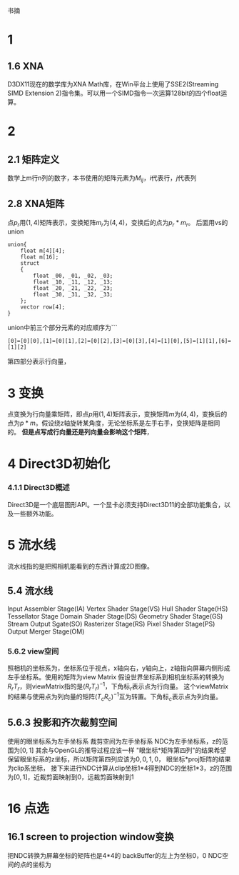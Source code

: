 书摘
# 1
## 1.6 XNA
D3DX11现在的数学库为XNA Math库，在Win平台上使用了SSE2(Streaming SIMD Extension 2)指令集。可以用一个SIMD指令一次运算128bit的四个float运算。
# 2
## 2.1 矩阵定义
数学上m行n列的数字，本书使用的矩阵元素为$M_{ij}$，$i$代表行，$j$代表列
## 2.8 XNA矩阵
点$p_r$用$(1,4)$矩阵表示，变换矩阵$m_r$为$(4,4)$，变换后的点为$p_r*m_r$。
后面用vs的union
```
union{
    float m[4][4];
    float m[16];
    struct
    {
	    float _00, _01, _02, _03;
	    float _10, _11, _12, _13;
	    float _20, _21, _22, _23;
	    float _30, _31, _32, _33;
    };
    vector row[4];
}
```
union中前三个部分元素的对应顺序为```
```
[0]=[0][0],[1]=[0][1],[2]=[0][2],[3]=[0][3],[4]=[1][0],[5]=[1][1],[6]=[1][2]
```
第四部分表示行向量，
# 3 变换
点变换为行向量乘矩阵，即点$p$用$(1,4)$矩阵表示，变换矩阵$m$为$(4,4)$，变换后的点为$p*m$。假设绕z轴旋转某角度，无论坐标系是左手右手，变换矩阵是相同的。
**但是点写成行向量还是列向量会影响这个矩阵**，
# 4 Direct3D初始化
### 4.1.1 Direct3D概述
Direct3D是一个底层图形API。一个显卡必须支持Direct3D11的全部功能集合，以及一些额外功能。
# 5 流水线
流水线指的是把照相机能看到的东西计算成2D图像。
## 5.4 流水线
Input Assembler Stage(IA)
Vertex Shader Stage(VS)
Hull Shader Stage(HS)
Tessellator Stage
Domain Shader Stage(DS)
Geometry Shader Stage(GS)
Stream Output Sgate(SO)
Rasterizer Stage(RS)
Pixel Shader Stage(PS)
Output Merger Stage(OM)
### 5.6.2 view空间
照相机的坐标系为，坐标系位于视点，x轴向右，y轴向上，z轴指向屏幕内侧形成左手坐标系。使用的矩阵为view Matrix
假设世界坐标系到相机坐标系的转换为$R_rT_r$，则viewMatrix指的是$(R_rT_r)^{-1}$，下角标$_r$表示点为行向量。
这个viewMatrix的结果与使用点为列向量的矩阵$(T_cR_c)^{-1}$互为转置。下角标$_c$表示点为列向量。
## 5.6.3 投影和齐次裁剪空间
使用的眼坐标系为左手坐标系
裁剪空间为左手坐标系
NDC为左手坐标系，z的范围为$[0,1]$
其余与OpenGL的推导过程应该一样
"眼坐标\*矩阵第四列"的结果希望保留眼坐标系的z坐标，所以矩阵第四列应该为$0,0,1,0$，
眼坐标\*proj矩阵的结果为clip系坐标，
接下来进行NDC计算从clip坐标1\*4得到NDC的坐标1\*3，z的范围为$[0,1]$，近裁剪面映射到0，远裁剪面映射到1

# 16 点选
## 16.1 screen to projection window变换
把NDC转换为屏幕坐标的矩阵也是4\*4的
backBuffer的左上为坐标0，0
NDC空间的点的坐标为